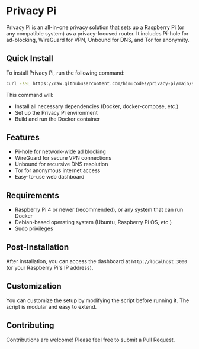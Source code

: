 # Privacy Pi

Privacy Pi is an all-in-one privacy solution that sets up a Raspberry Pi (or any compatible system) as a privacy-focused router. It includes Pi-hole for ad-blocking, WireGuard for VPN, Unbound for DNS, and Tor for anonymity.

## Quick Install

To install Privacy Pi, run the following command:

```bash
curl -sSL https://raw.githubusercontent.com/himucodes/privacy-pi/main/setup.sh | sudo bash
```

This command will:
- Install all necessary dependencies (Docker, docker-compose, etc.)
- Set up the Privacy Pi environment
- Build and run the Docker container

## Features

- Pi-hole for network-wide ad blocking
- WireGuard for secure VPN connections
- Unbound for recursive DNS resolution
- Tor for anonymous internet access
- Easy-to-use web dashboard

## Requirements

- Raspberry Pi 4 or newer (recommended), or any system that can run Docker
- Debian-based operating system (Ubuntu, Raspberry Pi OS, etc.)
- Sudo privileges

## Post-Installation

After installation, you can access the dashboard at `http://localhost:3000` (or your Raspberry Pi's IP address).

## Customization

You can customize the setup by modifying the script before running it. The script is modular and easy to extend.

## Contributing

Contributions are welcome! Please feel free to submit a Pull Request.
